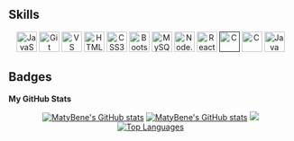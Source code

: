 ## Skills

<p align="center">
<a href="https://developer.mozilla.org/en-US/docs/Web/JavaScript" target="_blank" rel="noreferrer"><img src="https://raw.githubusercontent.com/danielcranney/readme-generator/main/public/icons/skills/javascript-colored.svg" width="36" height="36" alt="JavaScript" /></a>
<a href="https://git-scm.com/" target="_blank" rel="noreferrer"><img src="https://raw.githubusercontent.com/danielcranney/readme-generator/main/public/icons/skills/git-colored.svg" width="36" height="36" alt="Git" /></a>
<a href="https://www.visualstudiocode.com" target="_blank" rel="noreferrer"><img src="https://raw.githubusercontent.com/danielcranney/readme-generator/main/public/icons/skills/visualstudiocode.svg" width="36" height="36" alt="VS Code" /></a>
<a href="https://developer.mozilla.org/en-US/docs/Glossary/HTML5" target="_blank" rel="noreferrer"><img src="https://raw.githubusercontent.com/danielcranney/readme-generator/main/public/icons/skills/html5-colored.svg" width="36" height="36" alt="HTML5" /></a>
<a href="https://www.w3.org/TR/CSS/#css" target="_blank" rel="noreferrer"><img src="https://raw.githubusercontent.com/danielcranney/readme-generator/main/public/icons/skills/css3-colored.svg" width="36" height="36" alt="CSS3" /></a>
<a href="https://getbootstrap.com/" target="_blank" rel="noreferrer"><img src="https://raw.githubusercontent.com/danielcranney/readme-generator/main/public/icons/skills/bootstrap-colored.svg" width="36" height="36" alt="Bootstrap" /></a>
<a href="https://www.mysql.com/" target="_blank" rel="noreferrer"><img src="https://raw.githubusercontent.com/danielcranney/readme-generator/main/public/icons/skills/mysql-colored.svg" width="36" height="36" alt="MySQL" /></a>
<a href="https://nodejs.org/en" target="_blank" rel="noreferrer"><img src="https://avatars.githubusercontent.com/nodejs" width="36" height="36" alt="Node.js" /></a>
<a href="https://es.react.dev" target="_blank" rel="noreferrer"><img src="https://reactnative.dev/img/header_logo.svg" width="36" height="36" alt="React" /></a>
<a href="" target="_blank" rel="noreferrer"><img src="https://cdn.worldvectorlogo.com/logos/c-1.svg" width="36" height="36" alt="C" /></a>
<a href="https://sequelize.org" target="_blank" rel="noreferrer"><img src="https://sequelize.org/img/logo.svg" width="36" height="36" alt="C" /></a>
<a href="https://www.java.com/en/" target="_blank" rel="noreferrer"><img src="https://www.vectorlogo.zone/logos/java/java-icon.svg" width="36" height="36" alt="Java" /></a>
</p>

## Badges

<b>My GitHub Stats</b>
<p align="center">
<a href="http://www.github.com/MatyBene"><img src="http://github-profile-summary-cards.vercel.app/api/cards/profile-details?username=MatyBene&theme=panda" alt="MatyBene's GitHub stats" /></a>
<a href="http://www.github.com/MatyBene"><img src="https://github-readme-stats.vercel.app/api?username=MatyBene&theme=panda&hide_border=true&card_width=700&show_icons=true" alt="MatyBene's GitHub stats" /></a>
<a href="http://www.github.com/MatyBene"><img src="https://github-readme-streak-stats.herokuapp.com/?user=MatyBene&theme=panda&hide_border=true&card_width=700" /></a>
<a href="https://github.com/MatyBene" align="left"><img src="https://github-readme-stats.vercel.app/api/top-langs/?username=MatyBene&theme=panda&hide_border=true&card_width=700&langs_count=10" alt="Top Languages" /></a>
</p>

